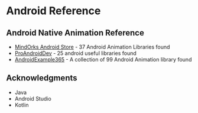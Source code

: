 # Android Reference

## Android Native Animation Reference

* [MindOrks Android Store](https://mindorks.com/android/store/Animations/) - 37 Android Animation Libraries found
* [ProAndroidDev](https://proandroiddev.com/25-new-android-libraries-and-projects-to-check-at-the-beginning-of-2018-ba3b422bbbb4/) - 25 android useful libraries found
* [AndroidExample365](https://androidexample365.com/tag/animations/) - A collection of 99 Android Animation library found 


## Acknowledgments

* Java
* Android Studio
* Kotlin
